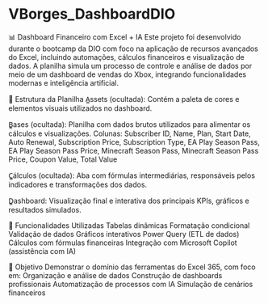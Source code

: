 # VBorges_DashboardDIO

📊 Dashboard Financeiro com Excel + IA
Este projeto foi desenvolvido durante o bootcamp da DIO com foco na aplicação de recursos avançados do Excel, incluindo automações, cálculos financeiros e visualização de dados. A planilha simula um processo de controle e análise de dados por meio de um dashboard de vendas do Xbox, integrando funcionalidades modernas e inteligência artificial.

📁 Estrutura da Planilha
A̳ssets (ocultada): Contém a paleta de cores e elementos visuais utilizados no dashboard.

B̳ases (ocultada): Planilha com dados brutos utilizados para alimentar os cálculos e visualizações.
Colunas:
Subscriber ID, Name, Plan, Start Date, Auto Renewal, Subscription Price, Subscription Type, EA Play Season Pass, EA Play Season Pass Price, Minecraft Season Pass, Minecraft Season Pass Price, Coupon Value, Total Value

C̳álculos (ocultada): Aba com fórmulas intermediárias, responsáveis pelos indicadores e transformações dos dados.

D̳ashboard: Visualização final e interativa dos principais KPIs, gráficos e resultados simulados.

🧠 Funcionalidades Utilizadas
Tabelas dinâmicas
Formatação condicional
Validação de dados
Gráficos interativos
Power Query (ETL de dados)
Cálculos com fórmulas financeiras
Integração com Microsoft Copilot (assistência com IA)

🎯 Objetivo
Demonstrar o domínio das ferramentas do Excel 365, com foco em:
Organização e análise de dados
Construção de dashboards profissionais
Automatização de processos com IA
Simulação de cenários financeiros
